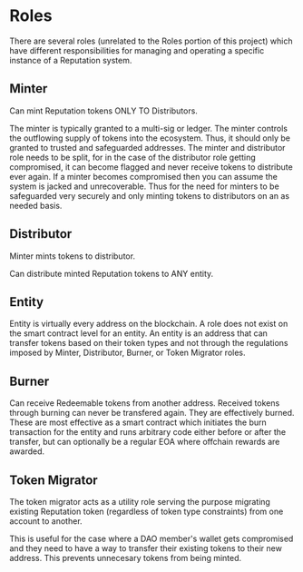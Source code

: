 # Roles
There are several roles (unrelated to the Roles portion of this project) which have different responsibilities for managing and operating a specific instance of a Reputation system. 

## Minter

Can mint Reputation tokens ONLY TO Distributors.

The minter is typically granted to a multi-sig or ledger. The minter controls the outflowing supply of tokens into the ecosystem. Thus, it should only be granted
to trusted and safeguarded addresses. The minter and distributor role needs to be split, for in the case of the distributor role getting compromised, it can become flagged and never receive
tokens to distribute ever again. If a minter becomes compromised then you can assume the system is jacked and unrecoverable. Thus for the need for minters to be safeguarded very securely and only minting tokens to distributors on an as needed basis.

## Distributor

Minter mints tokens to distributor. 

Can distribute minted Reputation tokens to ANY entity.

## Entity
Entity is virtually every address on the blockchain. 
A role does not exist on the smart contract level for an entity.
An entity is an address that can transfer tokens based on their token types and not through the regulations imposed by Minter, Distributor, Burner, or Token Migrator roles.

## Burner

Can receive Redeemable tokens from another address. Received tokens through burning can never be transfered again. They are effectively burned. These are most effective as a smart contract which initiates the burn transaction for the entity and runs arbitrary code either before or after the transfer, but can optionally be a regular EOA where offchain rewards are awarded.

## Token Migrator

The token migrator acts as a utility role serving the purpose migrating existing Reputation token (regardless of token type constraints) from one account to another.

This is useful for the case where a DAO member's wallet gets compromised and they need to have a way to transfer their existing tokens to their new address. This prevents unnecesary tokens from being minted.